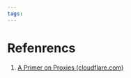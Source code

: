```yaml
---
tags:
---
```

# 
# Refenrencs
1. [A Primer on Proxies (cloudflare.com)](https://blog.cloudflare.com/a-primer-on-proxies/)
